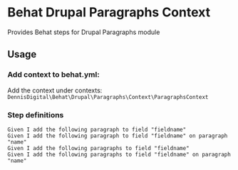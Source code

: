 # Behat Drupal Paragraphs Context

Provides Behat steps for Drupal Paragraphs module

## Usage

### Add context to behat.yml:
Add the context under contexts: `DennisDigital\Behat\Drupal\Paragraphs\Context\ParagraphsContext`

### Step definitions

```gherkin
Given I add the following paragraph to field "fieldname"
Given I add the following paragraph to field "fieldname" on paragraph "name"
Given I add the following paragraphs to field "fieldname"
Given I add the following paragraphs to field "fieldname" on paragraph "name"
```
